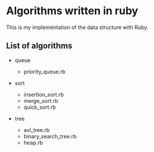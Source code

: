 # Algorithms written in ruby

This is my implementation of the data structure with Ruby.

## List of algorithms 
- queue
  - priority_queue.rb
- sort
  - insertion_sort.rb
  - merge_sort.rb
  - quick_sort.rb
  
- tree
  - avl_tree.rb
  - binary_search_tree.rb
  - heap.rb

